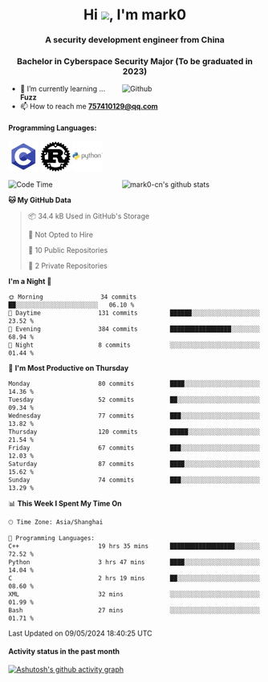 <h1 align="center">Hi <img src="https://raw.githubusercontent.com/iampavangandhi/iampavangandhi/master/gifs/Hi.gif" width="30px">, I'm mark0</h1>

<h3 align="center">A security development engineer from China</h3>
<h3 align="center">Bachelor in Cyberspace Security Major (To be graduated in 2023)</h3>

<img width="55%" align="right" alt="Github" src="https://raw.githubusercontent.com/onimur/.github/master/.resources/git-header.svg" />

<!-- - 🔭 I’m currently working on **vKarma Webapp** -->
<!-- - 💬 Ask me about ... **Web Develpoment** -->
<!-- - 😄 Employement ... **Open for intern opportunities** -->
<!-- - ⚡ Fun fact ... **Anime**❤ -->
- 🌱 I’m currently learning ... **Fuzz**
- 📫 How to reach me **757410129@qq.com**
<!-- - 📨 Or reach me **757410129@qq.com** -->

<h4>Programming Languages: </h4>
<p align="left">
 <img style="margin: auto;" src="https://raw.githubusercontent.com/sachinverma53121/sachinverma53121/master/icons/c.png" alt=c width="60" height="60"/>
 <img style="margin: auto;" src="https://raw.githubusercontent.com/mark0-cn/blog_img/master/img/202309031232124.png" alt=cplusplus width="60" height="60"/>
 <img style="margin: auto;" src="https://raw.githubusercontent.com/sachinverma53121/sachinverma53121/master/icons/python.png" alt=python width="60" height="60"/>
</p>


<img width="55%" align="right" alt="mark0-cn's github stats" src="https://github-readme-stats.vercel.app/api?username=mark0-cn&show_icons=true&hide_border=true" />

<!--START_SECTION:waka-->
![Code Time](http://img.shields.io/badge/Code%20Time-1%2C979%20hrs%2017%20mins-blue)

**🐱 My GitHub Data** 

> 📦 34.4 kB Used in GitHub's Storage 
 > 
> 🚫 Not Opted to Hire
 > 
> 📜 10 Public Repositories 
 > 
> 🔑 2 Private Repositories 
 > 
**I'm a Night 🦉** 

```text
🌞 Morning                34 commits          ██░░░░░░░░░░░░░░░░░░░░░░░   06.10 % 
🌆 Daytime                131 commits         ██████░░░░░░░░░░░░░░░░░░░   23.52 % 
🌃 Evening                384 commits         █████████████████░░░░░░░░   68.94 % 
🌙 Night                  8 commits           ░░░░░░░░░░░░░░░░░░░░░░░░░   01.44 % 
```
📅 **I'm Most Productive on Thursday** 

```text
Monday                   80 commits          ████░░░░░░░░░░░░░░░░░░░░░   14.36 % 
Tuesday                  52 commits          ██░░░░░░░░░░░░░░░░░░░░░░░   09.34 % 
Wednesday                77 commits          ███░░░░░░░░░░░░░░░░░░░░░░   13.82 % 
Thursday                 120 commits         █████░░░░░░░░░░░░░░░░░░░░   21.54 % 
Friday                   67 commits          ███░░░░░░░░░░░░░░░░░░░░░░   12.03 % 
Saturday                 87 commits          ████░░░░░░░░░░░░░░░░░░░░░   15.62 % 
Sunday                   74 commits          ███░░░░░░░░░░░░░░░░░░░░░░   13.29 % 
```


📊 **This Week I Spent My Time On** 

```text
🕑︎ Time Zone: Asia/Shanghai

💬 Programming Languages: 
C++                      19 hrs 35 mins      ██████████████████░░░░░░░   72.52 % 
Python                   3 hrs 47 mins       ████░░░░░░░░░░░░░░░░░░░░░   14.04 % 
C                        2 hrs 19 mins       ██░░░░░░░░░░░░░░░░░░░░░░░   08.60 % 
XML                      32 mins             ░░░░░░░░░░░░░░░░░░░░░░░░░   01.99 % 
Bash                     27 mins             ░░░░░░░░░░░░░░░░░░░░░░░░░   01.71 % 
```


 Last Updated on 09/05/2024 18:40:25 UTC
<!--END_SECTION:waka-->

<h4>Activity status in the past month</h4>

[![Ashutosh's github activity graph](https://github-readme-activity-graph.vercel.app/graph?username=mark0-cn&theme=dracula)](https://github.com/ashutosh00710/github-readme-activity-graph)

<!--
**mark0-cn/mark0-cn** is a ✨ _special_ ✨ repository because its `README.md` (this file) appears on your GitHub profile.

Here are some ideas to get you started:

- 🔭 I’m currently working on ...
- 🌱 I’m currently learning ...
- 👯 I’m looking to collaborate on ...
- 🤔 I’m looking for help with ...
- 💬 Ask me about ...
- 📫 How to reach me: ...
- 😄 Pronouns: ...
- ⚡ Fun fact: ...
-->
